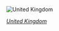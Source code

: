 
![United Kingdom](https://www.gstatic.com/prettyearth/assets/full/1353.jpg)

*[United Kingdom](https://www.google.com/maps/@52.228043,-2.795345,18z/data=!3m1!1e3)*
